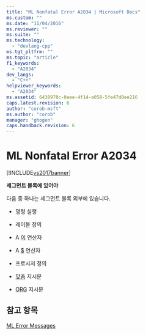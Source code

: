 ```yaml
---
title: "ML Nonfatal Error A2034 | Microsoft Docs"
ms.custom: ""
ms.date: "11/04/2016"
ms.reviewer: ""
ms.suite: ""
ms.technology: 
  - "devlang-cpp"
ms.tgt_pltfrm: ""
ms.topic: "article"
f1_keywords: 
  - "A2034"
dev_langs: 
  - "C++"
helpviewer_keywords: 
  - "A2034"
ms.assetid: 6438970c-0aee-4f14-a058-5fe47d0ee216
caps.latest.revision: 6
author: "corob-msft"
ms.author: "corob"
manager: "ghogen"
caps.handback.revision: 6
---
```

# ML Nonfatal Error A2034
[!INCLUDE[vs2017banner](../../assembler/inline/includes/vs2017banner.md)]

**세그먼트 블록에 있어야**  
  
 다음 중 하나는 세그먼트 블록 외부에 있습니다.  
  
-   명령 실행  
  
-   레이블 정의  
  
-   A  [이](../../assembler/masm/operator-this.md) 연산자  
  
-   A  [$](../../assembler/masm/dollar.md) 연산자  
  
-   프로시저 정의  
  
-   [맞춤](../../assembler/masm/align-masm.md) 지시문  
  
-   [ORG](../../assembler/masm/org.md) 지시문  
  
## 참고 항목  
 [ML Error Messages](../../assembler/masm/ml-error-messages.md)